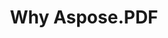 ---
title: Why Aspose.PDF
linktitle: Why Aspose.PDF
type: docs
weight: 10
url: pt/php-java/why-aspose-pdf/
description: Na próxima seção, explicamos por que os usuários escolhem o Aspose.PDF para PHP via Java para trabalhar com documentos.
lastmod: "2024-03-05"
sitemap:
    changefreq: "weekly"
    priority: 0.7
---